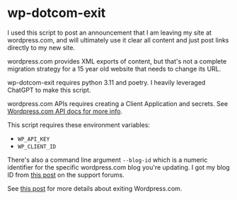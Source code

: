 wp-dotcom-exit
===

I used this script to post an announcement that I am leaving my site at wordpress.com, and will ultimately use it clear all content and just post links directly to my new site.

wordpress.com provides XML exports of content, but that's not a complete migration strategy for a 15 year old website that needs to change its URL.

wp-dotcom-exit requires python 3.11 and poetry.  I heavily leveraged ChatGPT to make this script. 

wordpress.com APIs requires creating a Client Application and secrets. See [Wordpress.com API docs for more info](https://developer.wordpress.com/docs/api/getting-started/). 

This script requires these environment variables:
* `WP_API_KEY`
* `WP_CLIENT_ID`

There's also a command line argument `--blog-id` which is a numeric identifier for the specific wordpress.com blog you're updating. I got my blog ID from [this post](https://wordpress.com/forums/topic/how-to-find-blog-id/) on the support forums.


See [this post](https://dev.ahill.net/posts/moving-away-from-wpdotcom/) for more details about exiting Wordpress.com.
